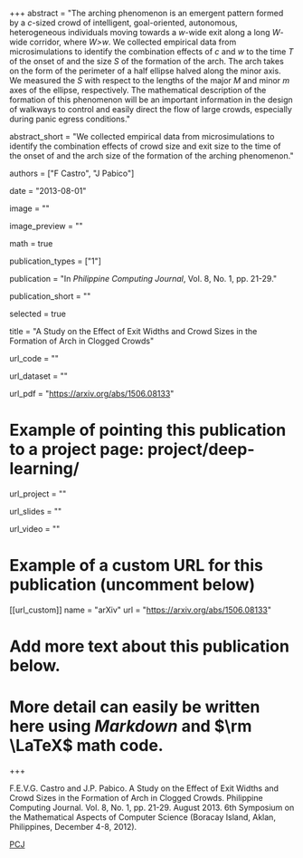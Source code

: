 +++
abstract = "The arching phenomenon is an emergent pattern formed by a *c*-sized crowd of intelligent, goal-oriented, autonomous, heterogeneous individuals moving towards a *w*-wide exit along a long *W*-wide corridor, where *W>w*. We collected empirical data from microsimulations to identify the combination effects of *c* and *w* to the time *T* of the onset of and the size *S* of the formation of the arch. The arch takes on the form of the perimeter of a half ellipse halved along the minor axis. We measured the *S* with respect to the lengths of the major *M* and minor *m* axes of the ellipse, respectively. The mathematical description of the formation of this phenomenon will be an important information in the design of walkways to control and easily direct the flow of large crowds, especially during panic egress conditions."

abstract_short = "We collected empirical data from microsimulations to identify the combination effects of crowd size and exit size to the time of the onset of and the arch size of the formation of the arching phenomenon."

authors = ["F Castro", "J Pabico"]

date = "2013-08-01"

image = ""

image_preview = ""

math = true

publication_types = ["1"]

publication = "In *Philippine Computing Journal*, Vol. 8, No. 1, pp. 21-29."

publication_short = ""

selected = true

title = "A Study on the Effect of Exit Widths and Crowd Sizes in the Formation of Arch in Clogged Crowds"

url_code = ""

url_dataset = ""

url_pdf = "https://arxiv.org/abs/1506.08133"

# Example of pointing this publication to a project page: project/deep-learning/
url_project = ""

url_slides = ""

url_video = ""

# Example of a custom URL for this publication (uncomment below)
[[url_custom]]
name = "arXiv"
url = "https://arxiv.org/abs/1506.08133"

# Add more text about this publication below.
# More detail can easily be written here using *Markdown* and $\rm \LaTeX$ math code.

+++

F.E.V.G. Castro and J.P. Pabico. A Study on the Effect of Exit Widths and Crowd Sizes in the Formation of Arch in Clogged Crowds. Philippine Computing Journal. Vol. 8, No. 1, pp. 21-29. August 2013. 6th Symposium on the Mathematical Aspects of Computer Science (Boracay Island, Aklan, Philippines, December 4-8, 2012).

[PCJ](http://pcj.csp.org.ph/)
